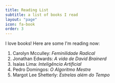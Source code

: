 ```yaml
---
title: Reading List
subtitle: a list of books I read
layout: "page"
icon: fa-book
order: 3
---
```


I love books! Here are some I'm reading now:

1. Carolyn Mcculley: *Feminilidade Radical*
2. Jonathan Edwards: *A vida de David Brainerd*
3. Isaías Lima: *Inteligência Artificial*
4. Pedro Domingos: *O Algoritmo Mestre*
5. Margot Lee Shetterly: *Estrelas além do Tempo*


<!-- source: [The Guardian](https://www.theguardian.com/books/booksblog/2011/jan/04/best-boring-books) -->
